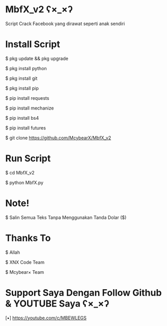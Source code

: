 # <span color="red"> MbfX_v2 ʕ×_×ʔ </span>

Script Crack Facebook yang dirawat seperti anak sendiri


# Install Script

$ pkg update && pkg upgrade

$ pkg install python

$ pkg install git

$ pkg install pip

$ pip install requests

$ pip install mechanize

$ pip install bs4

$ pip install futures

$ git clone https://github.com/McybearX/MbfX_v2

# Run Script

$ cd MbfX_v2

$ python MbfX.py

# Note! 

$ Salin Semua Teks Tanpa Menggunakan Tanda Dolar ($)

# Thanks To 

$ Allah

$ XNX Code Team

$ Mcybear× Team

# Support Saya Dengan Follow Github & YOUTUBE Saya ʕ×_×ʔ
[•] https://youtube.com/c/MBEWLEGS
